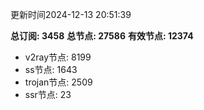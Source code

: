 更新时间2024-12-13 20:51:39

**总订阅: 3458**
**总节点: 27586**
**有效节点: 12374**
- v2ray节点: 8199
- ss节点: 1643
- trojan节点: 2509
- ssr节点: 23

